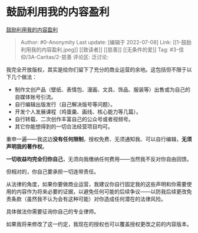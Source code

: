  # 鼓励利用我的内容盈利
[鼓励利用我的内容盈利](https://zhuanlan.zhihu.com/p/538960680)

> Author: #0-Anonymity
> Last update: [编辑于 2022-07-08]
> Link: [[1-鼓励利用我的内容盈利.jpeg]] [[致读者]] [[慈善]] [[无条件的爱]]
> Tag: #3-信仰/3A-Caritas/2-慈善
> 评论区:
> 泛讨论:

我完全开放版权，其实是给你们留下了充分的商业运营的余地。这包括但不限于以下几个做法：

-   制作文创产品（壁纸、表情包、漫画、文具、饰品、服装等）出售或为自己的自媒体账号引流。
-   自行编辑出版发行（自己解决版号等问题）。
-   开发个人发展课程（鸡蛋羹、画线、核心能力等几篇）。
-   自行转载、二次创作丰富自己的公众号或者视频号。
-   其它你能想得到的一切合法经营项目均可。

重申一遍——我这边**没有任何限制**，授权免费、无须通知我、可以自行编辑，**无须声明我的著作权**。

**一切收益均完全归你自己**，无须向我缴纳任何费用——当然我不反对你自由回馈。

但相对的，你自己要承担一切连带责任。

从法律的角度，如果你要做商业运营，我建议你自行固定我的这些声明和你需要使用的内容作为将来必要的证据，以避免任何可能的后续争议——以防我后续更改免责条款（虽然我不认为会有这种可能）对你造成任何潜在的法律风险。

具体做法你需要征询你自己的专业律师。

如果我将来修改了这一约定，我现在的授权也可以覆盖授权更改之前的内容版本。
